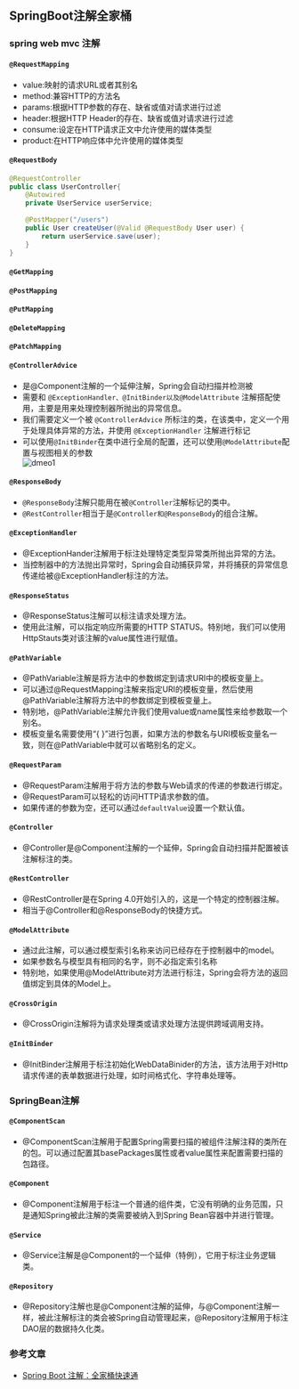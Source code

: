## SpringBoot注解全家桶

### spring web mvc 注解
#### `@RequestMapping`                           
- value:映射的请求URL或者其别名
- method:兼容HTTP的方法名
- params:根据HTTP参数的存在、缺省或值对请求进行过滤
- header:根据HTTP Header的存在、缺省或值对请求进行过滤
- consume:设定在HTTP请求正文中允许使用的媒体类型
- product:在HTTP响应体中允许使用的媒体类型

#### `@RequestBody`
```java
@RequestController
public class UserController{
    @Autowired
    private UserService userService;
    
    @PostMapper("/users")
    public User createUser(@Valid @RequestBody User user) {
        return userService.save(user);
    }
}
```

#### `@GetMapping`

#### `@PostMapping`

#### `@PutMapping`

#### `@DeleteMapping`

#### `@PatchMapping`

#### `@ControllerAdvice`
- 是@Component注解的一个延伸注解，Spring会自动扫描并检测被
- 需要和 `@ExceptionHandler、@InitBinder以及@ModelAttribute` 注解搭配使用，主要是用来处理控制器所抛出的异常信息。
- 我们需要定义一个被 `@ControllerAdvice` 所标注的类，在该类中，定义一个用于处理具体异常的方法，并使用 `@ExceptionHandler` 注解进行标记
- 可以使用`@InitBinder`在类中进行全局的配置，还可以使用`@ModelAttribute`配置与视图相关的参数                              
![dmeo1](https://mmbiz.qpic.cn/mmbiz_png/oTKHc6F8tsh88UVu8O3FqTRicNRD2eWVJibibt00sA4vQ9nX0pzMyZyNbfGPMicibNeYBfvOkIEXia4I9bME0EkcByCA/640?wxfrom=5&wx_lazy=1&wx_co=1)

#### `@ResponseBody`
- `@ResponseBody`注解只能用在被`@Controller`注解标记的类中。
- `@RestController`相当于是`@Controller和@ResponseBody`的组合注解。

#### `@ExceptionHandler`
- @ExceptionHander注解用于标注处理特定类型异常类所抛出异常的方法。
- 当控制器中的方法抛出异常时，Spring会自动捕获异常，并将捕获的异常信息传递给被@ExceptionHandler标注的方法。

#### `@ResponseStatus`
- @ResponseStatus注解可以标注请求处理方法。
- 使用此注解，可以指定响应所需要的HTTP STATUS。特别地，我们可以使用HttpStauts类对该注解的value属性进行赋值。

#### `@PathVariable`
- @PathVariable注解是将方法中的参数绑定到请求URI中的模板变量上。
- 可以通过@RequestMapping注解来指定URI的模板变量，然后使用@PathVariable注解将方法中的参数绑定到模板变量上。
- 特别地，@PathVariable注解允许我们使用value或name属性来给参数取一个别名。
- 模板变量名需要使用“{ }”进行包裹，如果方法的参数名与URI模板变量名一致，则在@PathVariable中就可以省略别名的定义。


#### `@RequestParam`
- @RequestParam注解用于将方法的参数与Web请求的传递的参数进行绑定。
- @RequestParam可以轻松的访问HTTP请求参数的值。
- 如果传递的参数为空，还可以通过`defaultValue`设置一个默认值。

#### `@Controller`
- @Controller是@Component注解的一个延伸，Spring会自动扫描并配置被该注解标注的类。


#### `@RestController`
- @RestController是在Spring 4.0开始引入的，这是一个特定的控制器注解。
- 相当于@Controller和@ResponseBody的快捷方式。


#### `@ModelAttribute`
- 通过此注解，可以通过模型索引名称来访问已经存在于控制器中的model。
- 如果参数名与模型具有相同的名字，则不必指定索引名称
- 特别地，如果使用@ModelAttribute对方法进行标注，Spring会将方法的返回值绑定到具体的Model上。


#### `@CrossOrigin`
- @CrossOrigin注解将为请求处理类或请求处理方法提供跨域调用支持。

#### `@InitBinder`
- @InitBinder注解用于标注初始化WebDataBinider的方法，该方法用于对Http请求传递的表单数据进行处理，如时间格式化、字符串处理等。


### SpringBean注解

#### `@ComponentScan`
- @ComponentScan注解用于配置Spring需要扫描的被组件注解注释的类所在的包。可以通过配置其basePackages属性或者value属性来配置需要扫描的包路径。

#### `@Component`
- @Component注解用于标注一个普通的组件类，它没有明确的业务范围，只是通知Spring被此注解的类需要被纳入到Spring Bean容器中并进行管理。

#### `@Service`
- @Service注解是@Component的一个延伸（特例），它用于标注业务逻辑类。

#### `@Repository`
- @Repository注解也是@Component注解的延伸，与@Component注解一样，被此注解标注的类会被Spring自动管理起来，@Repository注解用于标注DAO层的数据持久化类。












### 参考文章
- [Spring Boot 注解：全家桶快速通](https://mp.weixin.qq.com/s?__biz=Mzg2MjEwMjI1Mg==&mid=2247488546&idx=1&sn=6f0578cd15fa6bac7b4cb2ab179f715f&chksm=ce0da3a1f97a2ab7fb645a24766e6180c58139e961bd9473575182324eed8f9deffa5f05f103&mpshare=1&scene=23&srcid=&sharer_sharetime=1565135141265&sharer_shareid=1d216393e47b9d7ffafbaa4f54256b39#rd)